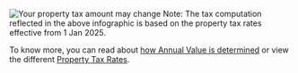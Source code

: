 ![Your property tax amount may change](https://www.iras.gov.sg/media/images/default-source/uploadedimages/your-property-tax-amount-may-change79bf5b5b8b8a42eea49bf2fbb036f73c.png?sfvrsn=351989_0)
Note: The tax computation reflected in the above infographic is based on the property tax rates effective from 1 Jan 2025.

To know more, you can read about [how Annual Value is determined](https://www.iras.gov.sg/taxes/property-tax/property-owners/annual-value "how Annual Value is determined") or
view the different [Property Tax Rates](https://www.iras.gov.sg/taxes/property-tax/property-owners/property-tax-rates "Property Tax Rates").